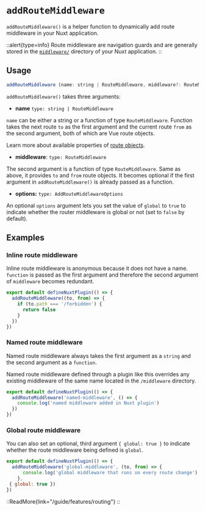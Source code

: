 # `addRouteMiddleware`

`addRouteMiddleware()` is a helper function to dynamically add route middleware in your Nuxt application.

::alert{type=info}
Route middleware are navigation guards and are generally stored in the [`middleware/`](/guide/directory-structure/middleware) directory of your Nuxt application.
::

## Usage

```js
addRouteMiddleware (name: string | RouteMiddleware, middleware?: RouteMiddleware, options: AddRouteMiddlewareOptions = {})
```

`addRouteMiddleware()` takes three arguments:

- **name** `type: string | RouteMiddleware`

`name` can be either a string or a function of type `RouteMiddleware`. Function takes the next route `to` as the first argument and the current route `from` as the second argument, both of which are Vue route objects.

Learn more about available properties of [route objects](/api/composables/use-route).

- **middleware**: `type: RouteMiddleware`

The second argument is a function of type `RouteMiddleware`. Same as above, it provides `to` and `from` route objects. It becomes optional if the first argument in `addRouteMiddleware()` is already passed as a function.

- **options:** `type: AddRouteMiddlewareOptions`  

An optional `options` argument lets you set the value of `global` to `true` to indicate whether the router middleware is global or not (set to `false` by default).

## Examples

### Inline route middleware

Inline route middleware is anonymous because it does not have a name. `function` is passed as the first argument and therefore the second argument of `middleware` becomes redundant.

```js [plugins/my-plugin.ts]
export default defineNuxtPlugin(() => {
  addRouteMiddleware((to, from) => {
    if (to.path === '/forbidden') {
      return false
    }
  })
})
```

### Named route middleware

Named route middleware always takes the first argument as a `string` and the second argument as a `function`.

Named route middleware defined through a plugin like this overrides any existing middleware of the same name located in the `/middleware` directory.

```js [plugins/my-plugin.ts]
export default defineNuxtPlugin(() => {
  addRouteMiddleware('named-middleware', () => {
    console.log('named middleware added in Nuxt plugin')
  })
})
```

### Global route middleware

You can also set  an optional, third argument `{ global: true }` to indicate whether the route middleware being defined is `global`.

```js [plugins/my-plugin.ts]
export default defineNuxtPlugin(() => {
  addRouteMiddleware('global-middleware', (to, from) => {
      console.log('global middleware that runs on every route change')
    }, 
 { global: true })
})
```

::ReadMore{link="/guide/features/routing"}
::
